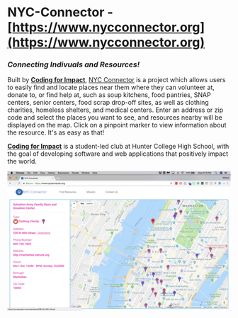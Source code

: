 # NYC-Connector - [https://www.nycconnector.org](https://www.nycconnector.org)
### *Connecting Indivuals and Resources!*
Built by **[Coding for Impact](https://www.codingforimpact.org)**, [NYC Connector](https://www.nycconnector.org) is a project which allows users to easily find and locate places near them where they can volunteer at, donate to, or find help at, such as soup kitchens, food pantries, SNAP centers, senior centers, food scrap drop-off sites, as well as clothing charities, homeless shelters, and medical centers. Enter an address or zip code and select the places you want to see, and resources nearby will be displayed on the map. Click on a pinpoint marker to view information about the resource. It's as easy as that!

**[Coding for Impact](https://www.codingforimpact.org)** is a student-led club at Hunter College High School, with the goal of developing software and web applications that positively impact the world.

![Screenshot 1](/nyc-connector-2.png)
